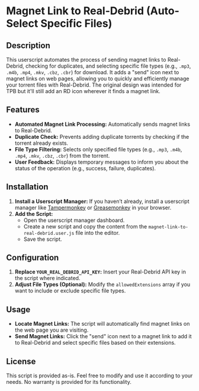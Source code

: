 # Magnet Link to Real-Debrid (Auto-Select Specific Files)

## Description

This userscript automates the process of sending magnet links to Real-Debrid, checking for duplicates, and selecting specific file types (e.g., `.mp3`, `.m4b`, `.mp4`, `.mkv`, `.cbz`, `.cbr`) for download. It adds a "send" icon next to magnet links on web pages, allowing you to quickly and efficiently manage your torrent files with Real-Debrid. The original design was intended for TPB but it'll still add an RD icon wherever it finds a magnet link. 

## Features

- **Automated Magnet Link Processing:** Automatically sends magnet links to Real-Debrid.
- **Duplicate Check:** Prevents adding duplicate torrents by checking if the torrent already exists.
- **File Type Filtering:** Selects only specified file types (e.g., `.mp3`, `.m4b`, `.mp4`, `.mkv`, `.cbz`, `.cbr`) from the torrent.
- **User Feedback:** Displays temporary messages to inform you about the status of the operation (e.g., success, failure, duplicates).

## Installation

1. **Install a Userscript Manager:** If you haven’t already, install a userscript manager like [Tampermonkey](https://www.tampermonkey.net/) or [Greasemonkey](https://www.greasespot.net/) in your browser.
2. **Add the Script:**
   - Open the userscript manager dashboard.
   - Create a new script and copy the content from the `magnet-link-to-real-debrid.user.js` file into the editor.
   - Save the script.

## Configuration

1. **Replace `YOUR_REAL_DEBRID_API_KEY`:** Insert your Real-Debrid API key in the script where indicated.
2. **Adjust File Types (Optional):** Modify the `allowedExtensions` array if you want to include or exclude specific file types.

## Usage

- **Locate Magnet Links:** The script will automatically find magnet links on the web page you are visiting.
- **Send Magnet Links:** Click the "send" icon next to a magnet link to add it to Real-Debrid and select specific files based on their extensions.

## License

This script is provided as-is. Feel free to modify and use it according to your needs. No warranty is provided for its functionality.
